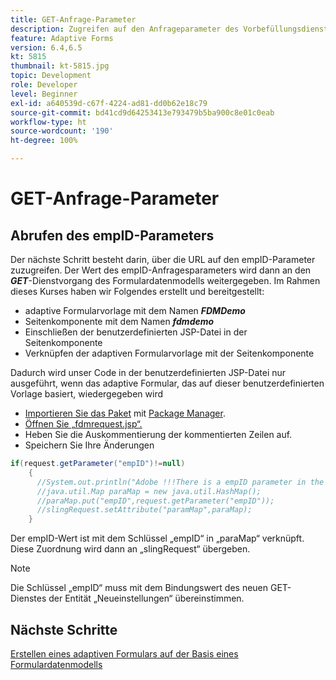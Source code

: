 ```yaml
---
title: GET-Anfrage-Parameter
description: Zugreifen auf den Anfrageparameter des Vorbefüllungsdienstes eines Formulardatenmodells
feature: Adaptive Forms
version: 6.4,6.5
kt: 5815
thumbnail: kt-5815.jpg
topic: Development
role: Developer
level: Beginner
exl-id: a640539d-c67f-4224-ad81-dd0b62e18c79
source-git-commit: bd41cd9d64253413e793479b5ba900c8e01c0eab
workflow-type: ht
source-wordcount: '190'
ht-degree: 100%

---
```


# GET-Anfrage-Parameter

## Abrufen des empID-Parameters

Der nächste Schritt besteht darin, über die URL auf den empID-Parameter zuzugreifen. Der Wert des empID-Anfragesparameters wird dann an den **_GET_**-Dienstvorgang des Formulardatenmodells weitergegeben.
Im Rahmen dieses Kurses haben wir Folgendes erstellt und bereitgestellt:

* adaptive Formularvorlage mit dem Namen **_FDMDemo_**
* Seitenkomponente mit dem Namen **_fdmdemo_**
* Einschließen der benutzerdefinierten JSP-Datei in der Seitenkomponente
* Verknüpfen der adaptiven Formularvorlage mit der Seitenkomponente

Dadurch wird unser Code in der benutzerdefinierten JSP-Datei nur ausgeführt, wenn das adaptive Formular, das auf dieser benutzerdefinierten Vorlage basiert, wiedergegeben wird

* [Importieren Sie das Paket](assets/template-page-component.zip) mit [Package Manager](http://localhost:4502/crx/packmgr/index.jsp).
* [Öffnen Sie „fdmrequest.jsp“.](http://localhost:4502/crx/de/index.jsp#/apps/fdmdemo/component/page/fdmdemo/fdmrequest.jsp)
* Heben Sie die Auskommentierung der kommentierten Zeilen auf.
* Speichern Sie Ihre Änderungen

```java
if(request.getParameter("empID")!=null)
    {
      //System.out.println("Adobe !!!There is a empID parameter in the request "+request.getParameter("empID"));
      //java.util.Map paraMap = new java.util.HashMap();
      //paraMap.put("empID",request.getParameter("empID"));
      //slingRequest.setAttribute("paramMap",paraMap);
    }
```

Der empID-Wert ist mit dem Schlüssel „empID“ in „paraMap“ verknüpft. Diese Zuordnung wird dann an „slingRequest“ übergeben.

>[!NOTE]
>
>Die Schlüssel „empID“ muss mit dem Bindungswert des neuen GET-Dienstes der Entität „Neueinstellungen“ übereinstimmen.

## Nächste Schritte

[Erstellen eines adaptiven Formulars auf der Basis eines Formulardatenmodells](./create-adaptive-form.md)
